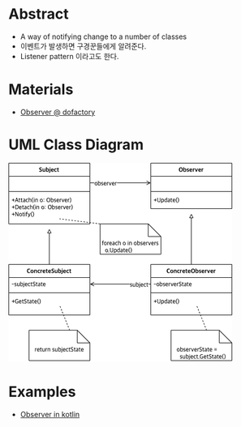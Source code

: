 # Abstract

- A way of notifying change to a number of classes
- 이벤트가 발생하면 구경꾼들에게 알려준다.
- Listener pattern 이라고도 한다.
  
# Materials

* [Observer @ dofactory](https://www.dofactory.com/net/observer-design-pattern)

# UML Class Diagram

![](observer.drawio.png)

# Examples

* [Observer in kotlin](/kotlin/kotlin_design_pattern/observer.md)
